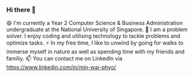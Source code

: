 ### Hi there 👋

<!--
**minwaiphyo/minwaiphyo** is a ✨ _special_ ✨ repository because its `README.md` (this file) appears on your GitHub profile.

Here are some ideas to get you started:

- 🔭 I’m currently working on ...
- 🌱 I’m currently learning ...
- 👯 I’m looking to collaborate on ...
- 🤔 I’m looking for help with ...
- 💬 Ask me about ...
- 📫 How to reach me: ...
- 😄 Pronouns: ...
- ⚡ Fun fact: ...
-->

😄 I'm currently a Year 2 Computer Science & Business Administration undergraduate at the National University of Singapore.
🌱 I am a problem solver. I enjoy coding and utilising technology to tackle problems and optimize tasks.
⚡ In my free time, I like to unwind by going for walks to immerse myself in nature as well as spending time with my friends and familiy.
📫 You can contact me on LinkedIn via https://www.linkedin.com/in/min-wai-phyo/

